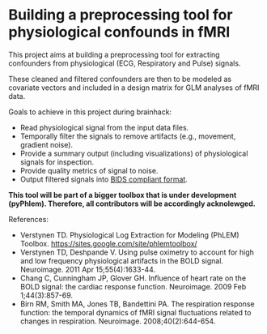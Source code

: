 # Building a preprocessing tool for physiological confounds in fMRI

This project aims at building a preprocessing tool for extracting confounders from physiological (ECG, Respiratory and Pulse) signals. 

These cleaned and filtered confounders are then to be modeled as covariate vectors and included in a design matrix for GLM analyses of fMRI data.


Goals to achieve in this project during brainhack:

- Read physiological signal from the input data files.
- Temporally filter the signals to remove artifacts (e.g., movement, gradient noise).
- Provide a summary output (including visualizations) of physiological signals for inspection.
- Provide quality metrics of signal to noise.
- Output filtered signals into [BIDS compliant format](https://bids-specification.readthedocs.io/en/latest/04-modality-specific-files/06-physiological-and-other-continuous-recordings.html).


**This tool will be part of a bigger toolbox that is under development (pyPhlem). Therefore, all contributors will be accordingly acknolewged.**

References:

- Verstynen TD. Physiological Log Extraction for Modeling (PhLEM) Toolbox. https://sites.google.com/site/phlemtoolbox/
- Verstynen TD, Deshpande V. Using pulse oximetry to account for high and low frequency physiological artifacts in the BOLD signal. Neuroimage. 2011 Apr 15;55(4):1633-44.
- Chang C, Cunningham JP, Glover GH. Influence of heart rate on the BOLD signal: the cardiac response function. Neuroimage. 2009 Feb 1;44(3):857-69.
- Birn RM, Smith MA, Jones TB, Bandettini PA. The respiration response function: the temporal dynamics of fMRI signal fluctuations related to changes in respiration. Neuroimage. 2008;40(2):644-654.

